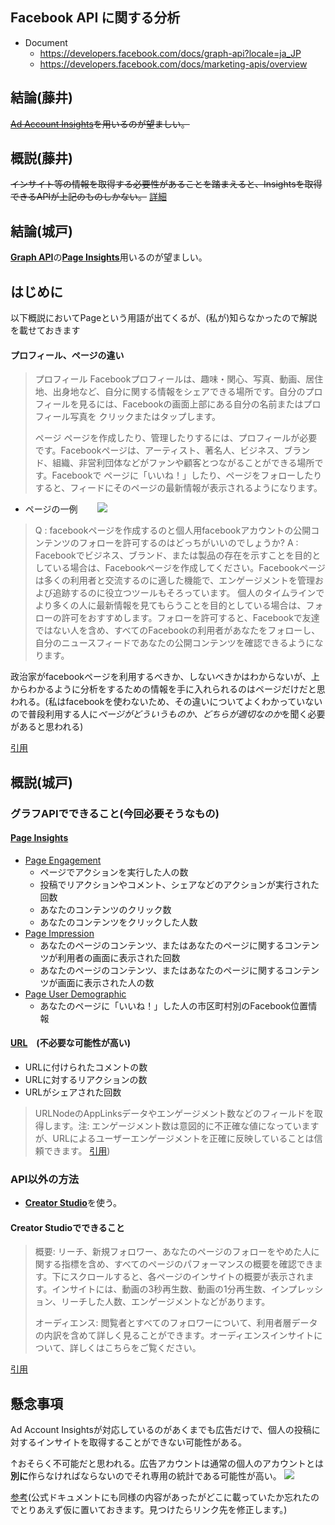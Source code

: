 ## Facebook API に関する分析

- Document
  - https://developers.facebook.com/docs/graph-api?locale=ja_JP
  - https://developers.facebook.com/docs/marketing-apis/overview
## 結論(藤井)

~~[Ad Account Insights](https://developers.facebook.com/docs/graph-api/reference/adaccount/insights?locale=ja_JP)を用いるのが望ましい。~~

## 概説(藤井)

~~インサイト等の情報を取得する必要性があることを踏まえると、Insightsを取得できるAPIが上記のものしかない。~~
[詳細](https://developers.facebook.com/docs/marketing-api/insights?locale=ja_JP)

## 結論(城戸)

[**Graph API**](https://developers.facebook.com/docs/graph-api?locale=ja_JP)の[**Page Insights**](https://developers.facebook.com/docs/graph-api/reference/v13.0/insights)用いるのが望ましい。

## はじめに
以下概説においてPageという用語が出てくるが、(私が)知らなかったので解説を載せておきます
 #### プロフィール、ページの違い
  > プロフィール
> Facebookプロフィールは、趣味・関心、写真、動画、居住地、出身地など、自分に関する情報をシェアできる場所です。自分のプロフィールを見るには、Facebookの画面上部にある自分の名前またはプロフィール写真を クリックまたはタップします。
> 
> ページ
> ページを作成したり、管理したりするには、プロフィールが必要です。Facebookページは、アーティスト、著名人、ビジネス、ブランド、組織、非営利団体などがファンや顧客とつながることができる場所です。Facebookで  ページに「いいね！」したり、ページをフォローしたりすると、フィードにそのページの最新情報が表示されるようになります。

- ページの一例
　　![](https://i.imgur.com/FIT0QRu.png)

> Q : facebookページを作成するのと個人用facebookアカウントの公開コンテンツのフォローを許可するのはどっちがいいのでしょうか?
A : Facebookでビジネス、ブランド、または製品の存在を示すことを目的としている場合は、Facebookページを作成してください。Facebookページは多くの利用者と交流するのに適した機能で、エンゲージメントを管理および追跡するのに役立つツールもそろっています。
個人のタイムラインでより多くの人に最新情報を見てもらうことを目的としている場合は、フォローの許可をおすすめします。フォローを許可すると、Facebookで友達ではない人を含め、すべてのFacebookの利用者があなたをフォローし、自分のニュースフィードであなたの公開コンテンツを確認できるようになります。

政治家がfacebookページを利用するべきか、しないべきかはわからないが、上からわかるように分析をするための情報を手に入れられるのはページだけだと思われる。(私はfacebookを使わないため、その違いについてよくわかっていないので普段利用する人に*ページがどういうものか、どちらが適切なのか*を聞く必要があると思われる)

[引用](https://www.facebook.com/help/135275340210354/?helpref=hc_fnav)
## 概説(城戸)

### グラフAPIでできること(今回必要そうなもの)
#### [Page Insights](https://developers.facebook.com/docs/graph-api/reference/v13.0/insights) 
 - [Page Engagement](https://developers.facebook.com/docs/graph-api/reference/v13.0/insights#:~:text=day%2C%20week%2C%20days_28-,Page%20Engagement,-The%20%22like%22%20reaction)
    - ページでアクションを実行した人の数
    - 投稿でリアクションやコメント、シェアなどのアクションが実行された回数
    - あなたのコンテンツのクリック数
    - あなたのコンテンツをクリックした人数
  - [Page Impression](https://developers.facebook.com/docs/graph-api/reference/v13.0/insights#:~:text=day-,Page%20Impressions,-Metric%20Name)
    - あなたのページのコンテンツ、またはあなたのページに関するコンテンツが利用者の画面に表示された回数
    - あなたのページのコンテンツ、またはあなたのページに関するコンテンツが画面に表示された人の数
  - [Page User Demographic](https://developers.facebook.com/docs/graph-api/reference/v13.0/insights#:~:text=day-,Page%20User%20Demographics,-Metric%20Name)
    - あなたのページに「いいね！」した人の市区町村別のFacebook位置情報

#### [URL](https://developers.facebook.com/docs/graph-api/reference/v13.0/url)　(不必要な可能性が高い)
  -  URLに付けられたコメントの数  
  -  URLに対するリアクションの数
  -  URLがシェアされた回数
  > URLNodeのAppLinksデータやエンゲージメント数などのフィールドを取得します。注: エンゲージメント数は意図的に不正確な値になっていますが、URLによるユーザーエンゲージメントを正確に反映していることは信頼できます。
  [引用](https://developers.facebook.com/docs/graph-api/reference/v13.0/url))

### API以外の方法

 - [**Creator Studio**](https://business.facebook.com/creatorstudio/home)を使う。

#### Creator Studioでできること
 > 概要: リーチ、新規フォロワー、あなたのページのフォローをやめた人に関する指標を含め、すべてのページのパフォーマンスの概要を確認できます。下にスクロールすると、各ページのインサイトの概要が表示されます。インサイトには、動画の3秒再生数、動画の1分再生数、インプレッション、リーチした人数、エンゲージメントなどがあります。
 >
 > オーディエンス: 閲覧者とすべてのフォロワーについて、利用者層データの内訳を含めて詳しく見ることができます。オーディエンスインサイトについて、詳しくはこちらをご覧ください。

[引用](https://www.facebook.com/business/help/214952509306377?id=203539221057259)

## 懸念事項

Ad Account Insightsが対応しているのがあくまでも広告だけで、個人の投稿に対するインサイトを取得することができない可能性がある。

↑おそらく不可能だと思われる。広告アカウントは通常の個人のアカウントとは**別に**作らなければならないのでそれ専用の統計である可能性が高い。
  ![](https://i.imgur.com/oCb66uF.png)

[参考](https://liskul.com/facebook-ads-account-93916#:~:text=%E3%81%99%E3%82%8B%E3%82%A2%E3%82%AB%E3%82%A6%E3%83%B3%E3%83%88%E3%81%A8%E3%81%AF-,%E5%88%A5%E3%81%AB,-%E3%80%81%E5%BA%83%E5%91%8A%E3%82%92%E9%85%8D%E4%BF%A1)(公式ドキュメントにも同様の内容があったがどこに載っていたか忘れたのでとりあえず仮に置いておきます。見つけたらリンク先を修正します。)


